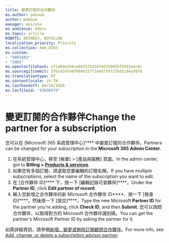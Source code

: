 ```yaml
---
title: 變更訂閱的合作夥伴
ms.author: pebaum
author: pebaum
manager: mnirkhe
ms.audience: Admin
ms.topic: article
ROBOTS: NOINDEX, NOFOLLOW
localization_priority: Priority
ms.collection: Adm_O365
ms.custom:
- "9001683"
- "5065"
ms.openlocfilehash: e71d8de284ce687525d1876d258055f6992aec8c
ms.sourcegitcommit: 37b142dfe0f09401577144d7f8727bd2c04af0f8
ms.translationtype: HT
ms.contentlocale: zh-TW
ms.lasthandoff: 04/28/2020
ms.locfileid: "43930579"
---
```

# <a name="change-the-partner-for-a-subscription"></a><span data-ttu-id="f2314-102">變更訂閱的合作夥伴</span><span class="sxs-lookup"><span data-stu-id="f2314-102">Change the partner for a subscription</span></span>

<span data-ttu-id="f2314-103">您可以在 [Microsoft 365 系統管理中心]\*\*\*\* 中變更訂閱的合作夥伴。</span><span class="sxs-lookup"><span data-stu-id="f2314-103">Partners can be changed for your subscription in the **Microsoft 365 Admin Center**.</span></span>

1. <span data-ttu-id="f2314-104">在系統管理中心，移至 [帳單] > [產品與服務]**[](https://go.microsoft.com/fwlink/p/?linkid=842054)** 頁面。</span><span class="sxs-lookup"><span data-stu-id="f2314-104">In the admin center, got to **Billing > [Products & services](https://go.microsoft.com/fwlink/p/?linkid=842054)**.</span></span> 
2. <span data-ttu-id="f2314-105">如果您有多個訂閱，請選取您要編輯的訂閱名稱。</span><span class="sxs-lookup"><span data-stu-id="f2314-105">If you have multiple subscriptions, select the name of the subscription you want to edit.</span></span> 
3. <span data-ttu-id="f2314-106">在 [合作夥伴 ID]\*\*\*\* 下，按一下 [編輯記錄可查夥伴]\*\*\*\*。</span><span class="sxs-lookup"><span data-stu-id="f2314-106">Under the **Partner ID**, click **Edit partner of record**.</span></span>
4. <span data-ttu-id="f2314-107">輸入您新增之合作夥伴的新 Microsoft 合作夥伴 ID\*\*\*\*、按一下 [檢查 ID]\*\*\*\*，然後按一下 [提交]\*\*\*\*。</span><span class="sxs-lookup"><span data-stu-id="f2314-107">Type the new Microsoft **Partner ID** for the partner you're adding, click **Check ID**, and then **Submit**.</span></span> <span data-ttu-id="f2314-108">您可以詢問合作夥伴，以取得對方的 Microsoft 合作夥伴識別碼。</span><span class="sxs-lookup"><span data-stu-id="f2314-108">You can get the partner's Microsoft Partner ID by asking the partner for it.</span></span>

<span data-ttu-id="f2314-109">如需詳細資訊，請參閱[新增、變更或刪除訂閱顧問合作夥伴](https://docs.microsoft.com/microsoft-365/admin/misc/add-partner)。</span><span class="sxs-lookup"><span data-stu-id="f2314-109">For more info, see [Add, change, or delete a subscription advisor partner](https://docs.microsoft.com/microsoft-365/admin/misc/add-partner).</span></span> 
